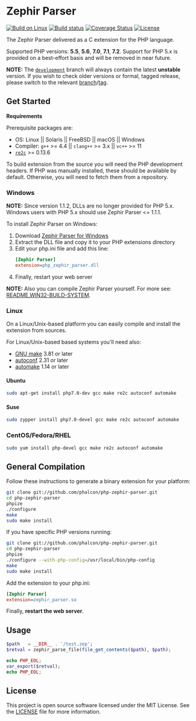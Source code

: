 # Zephir Parser

[![Build on Linux][:badge-travis:]][:build-travis:]
[![Build status][:badge-appveyor:]][:build-appveyor:]
[![Coverage Status][:badge-codecov:]][:build-codecov:]
[![License][:badge-license:]][:ext-license:]

The Zephir Parser delivered as a C extension for the PHP language.

Supported PHP versions: **5.5**, **5.6**, **7.0**, **7.1**, **7.2**.
Support for PHP 5.x is provided on a best-effort basis and will be removed
in near future.

**NOTE:** The [`development`](https://github.com/phalcon/php-zephir-parser/tree/development)
branch will always contain the latest **unstable** version. If you wish to
check older versions or formal, tagged release, please switch to the
relevant [branch](https://github.com/phalcon/php-zephir-parser/branches)/[tag](https://github.com/phalcon/php-zephir-parser/tags).

## Get Started

**Requirements**

Prerequisite packages are:

* OS: Linux || Solaris || FreeBSD || macOS || Windows
* Compiler: `g++` >= 4.4 || `clang++` >= 3.x || `vc++` >= 11
* [`re2c`](http://re2c.org/) >= 0.13.6

To build extension from the source you will need the PHP development headers.
If PHP was manually installed, these should be available by default.
Otherwise, you will need to fetch them from a repository.

### Windows

**NOTE:** Since version 1.1.2, DLLs are no longer provided for PHP 5.x.
Windows users with PHP 5.x should use Zephir Parser <= 1.1.1.

To install Zephir Parser on Windows:

1. Download [Zephir Parser for Windows](https://github.com/phalcon/php-zephir-parser/releases/latest)
2. Extract the DLL file and copy it to your PHP extensions directory
3. Edit your php.ini file and add this line:
   ```ini
   [Zephir Parser]
   extension=php_zephir_parser.dll
   ```
4. Finally, restart your web server

**NOTE:** Also you can compile Zephir Parser yourself.
For more see: [README.WIN32-BUILD-SYSTEM](./README.WIN32-BUILD-SYSTEM).

### Linux

On a Linux/Unix-based platform you can easily compile and install the
extension from sources.

For Linux/Unix-based based systems you'll need also:

* [GNU make](https://www.gnu.org/software/make/) 3.81 or later
* [autoconf](https://www.gnu.org/software/autoconf/autoconf.html) 2.31 or later
* [automake](https://www.gnu.org/software/automake/) 1.14 or later

#### Ubuntu

```bash
sudo apt-get install php7.0-dev gcc make re2c autoconf automake
```

#### Suse

```bash
sudo zypper install php7.0-devel gcc make re2c autoconf automake
```

### CentOS/Fedora/RHEL

```bash
sudo yum install php-devel gcc make re2c autoconf automake
```

## General Compilation

Follow these instructions to generate a binary extension for your platform:

```bash
git clone git://github.com/phalcon/php-zephir-parser.git
cd php-zephir-parser
phpize
./configure
make
sudo make install
```

If you have specific PHP versions running:

```bash
git clone git://github.com/phalcon/php-zephir-parser.git
cd php-zephir-parser
phpize
./configure --with-php-config=/usr/local/bin/php-config
make
sudo make install
```

Add the extension to your php.ini:

```ini
[Zephir Parser]
extension=zephir_parser.so
```

Finally, **restart the web server**.

## Usage

```php
$path   = __DIR__ . '/test.zep';
$retval = zephir_parse_file(file_get_contents($path), $path);

echo PHP_EOL;
var_export($retval);
echo PHP_EOL;
```

## License

This project is open source software licensed under the MIT License.
See the [LICENSE][:ext-license:] file for more information.

[:badge-travis:]: https://travis-ci.org/phalcon/php-zephir-parser.svg?branch=development
[:badge-appveyor:]: https://ci.appveyor.com/api/projects/status/r4k8baw1iy54v2wt/branch/development?svg=true
[:badge-codecov:]: https://codecov.io/gh/phalcon/php-zephir-parser/branch/developent/graph/badge.svg
[:badge-license:]: https://img.shields.io/badge/license-MIT-brightgreen.svg
[:build-travis:]: https://travis-ci.org/phalcon/php-zephir-parser
[:build-appveyor:]: https://ci.appveyor.com/project/sergeyklay/php-zephir-parser/branch/master
[:build-codecov:]: https://codecov.io/gh/phalcon/php-zephir-parser
[:ext-license:]: https://github.com/phalcon/php-zephir-parser/blob/master/LICENSE
